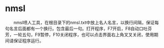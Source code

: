 # nmsl
&emsp;&emsp;nmsl喷人工具，在根目录下的nmsl.txt中放上名人名言，以换行间隔，保证每句名言后面都有一个换行。包含最后一句。打开程序，F7开启，F8自动口吐芬芳，一轮五句，F9暂停，F10关闭程序，也可以点击界面右上角叉叉关闭，使用期间请保证程序运行。
